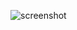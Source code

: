 ![screenshot](https://user-images.githubusercontent.com/68623189/203469092-44329d4c-37f2-458a-86f7-f5b3e2147c5b.png)
